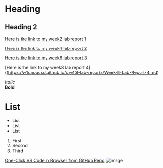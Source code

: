# Heading 
## Heading 2

[Here is the link to my week2 lab report 1](https://w1caoucsd.github.io/cse15l-lab-reports/Week-2-Lab-Report-remote-access)

[Here is the link to my week4 lab report 2](https://w1caoucsd.github.io/cse15l-lab-reports/Week-4-Lab-Report)

[Here is the link to my week6 lab report 3](https://w1caoucsd.github.io/cse15l-lab-reports/lab-report-3-week-6)

[Here is the link to my week8 lab report 4]((https://w1caoucsd.github.io/cse15l-lab-reports/Week-8-Lab-Report-4.md)


*Italic*	
**Bold**	
# List 
* List
* List
* List
1. First
2. Second 
3. Third


[One-Click VS Code in Browser from GitHub Repo](https://visualstudiomagazine.com/articles/2021/08/31/github-vs-code.aspx)
![image](https://upload.wikimedia.org/wikipedia/commons/9/9a/Gull_portrait_ca_usa.jpg)
